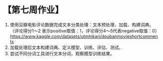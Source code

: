 # 【第七周作业】

1. 使用豆瓣电影评论数据完成文本分类处理：文本预处理，加载、构建词典。（评论得分1～2	表示positive取值：1，评论得分4～5代表negative取值：0）
https://www.kaggle.com/datasets/utmhikari/doubanmovieshortcomments
2. 加载处理后文本构建词典、定义模型、训练、评估、测试。
3. 尝试不同分词工具进行文本分词，观察模型训练结果。



